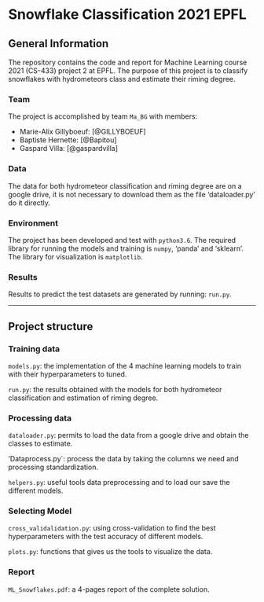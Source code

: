 # Snowflake Classification 2021 EPFL

## General Information

The repository contains the code and report for Machine Learning course 2021 (CS-433) project 2 at EPFL. The purpose of this project is to classify snowflakes with hydrometeors class and estimate their riming degree.

### Team
The project is accomplished by team `Ma_BG` with members:
- Marie-Alix Gillyboeuf: [@GILLYBOEUF]
- Baptiste Hernette: [@Bapitou]
- Gaspard Villa: [@gaspardvilla] 


### Data
The data for both hydrometeor classification and riming degree are on a google drive, it is not necessary to download them as the file ‘dataloader.py’ do it directly.

### Environment
The project has been developed and test with `python3.6`.
The required library for running the models and training is `numpy`, ‘panda’ and ‘sklearn’.
The library for visualization is `matplotlib`.

### Results

Results to predict the test datasets are generated by running:
`run.py`.

* * *
## Project structure

### Training data 
`models.py`: the implementation of the 4 machine learning models to train with their hyperparameters to tuned.

`run.py`: the results obtained with the models for both hydrometeor classification and estimation of riming degree.

### Processing data 
`dataloader.py`: permits to load the data from a google drive and obtain the classes to estimate.

’Dataprocess.py`:  process the data by taking the columns we need and processing standardization.

`helpers.py`: useful tools data preprocessing and to load our save the different models.

### Selecting Model

`cross_validalidation.py`: using cross-validation to find the best hyperparameters with the test accuracy of different models.

`plots.py`: functions that gives us the tools to visualize the data.

### Report

`ML_Snowflakes.pdf`: a 4-pages report of the complete solution.

